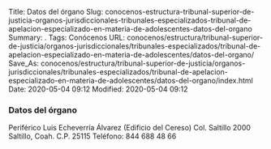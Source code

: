 Title: Datos del órgano
Slug: conocenos-estructura-tribunal-superior-de-justicia-organos-jurisdiccionales-tribunales-especializados-tribunal-de-apelacion-especializado-en-materia-de-adolescentes-datos-del-organo
Summary: .
Tags: Conócenos
URL: conocenos/estructura/tribunal-superior-de-justicia/organos-jurisdiccionales/tribunales-especializados/tribunal-de-apelacion-especializado-en-materia-de-adolescentes/datos-del-organo/
Save_As: conocenos/estructura/tribunal-superior-de-justicia/organos-jurisdiccionales/tribunales-especializados/tribunal-de-apelacion-especializado-en-materia-de-adolescentes/datos-del-organo/index.html
Date: 2020-05-04 09:12
Modified: 2020-05-04 09:12



### Datos del órgano

Periférico Luis Echeverría Álvarez (Edificio del Cereso)
Col. Saltillo 2000
Saltillo, Coah.
C.P. 25115
Teléfono: 844 688 48 66



